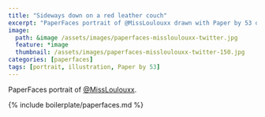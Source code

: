 ```yaml
---
title: "Sideways down on a red leather couch"
excerpt: "PaperFaces portrait of @MissLoulouxx drawn with Paper by 53 on an iPad."
image: 
  path: &image /assets/images/paperfaces-missloulouxx-twitter.jpg 
  feature: *image
  thumbnail: /assets/images/paperfaces-missloulouxx-twitter-150.jpg
categories: [paperfaces]
tags: [portrait, illustration, Paper by 53]
---
```


PaperFaces portrait of [@MissLoulouxx](https://twitter.com/MissLoulouxx).

{% include boilerplate/paperfaces.md %}
